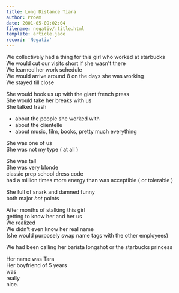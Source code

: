 ```yaml
---
title: Long Distance Tiara
author: Proem
date: 2001-05-09:02:04
filename: negativ/:title.html
template: article.jade
record: 'Negativ'
---	
```

We collectively had a thing for this girl who worked at starbucks  
We would cut our visits short if she wasn't there  
We learned her work schedule  
We would arrive around 8 on the days she was working  
We stayed till close

She would hook us up with the giant french press  
She would take her breaks with us  
She talked trash  
- about the people she worked with
- about the clientelle
- about music, film, books, pretty much everything

She was one of us  
She was not my type ( at all )

She was tall  
She was very blonde  
classic prep school dress code  
had a million times more energy than was acceptible ( or tolerable )

She full of snark and damned funny  
both major _hot_ points

After months of stalking this girl  
getting to know her and her us  
We realized  
We didn't even know her real name  
(she would purposely swap name tags with the other employees)

We had been calling her barista longshot or the starbucks princess  

Her name was Tara  
Her boyfriend of 5 years  
was  
really  
nice.